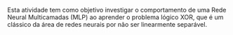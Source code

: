 Esta atividade tem como objetivo investigar o comportamento de uma Rede Neural Multicamadas (MLP) ao aprender o problema lógico XOR, que é um clássico da área de redes neurais por não ser linearmente separável.
